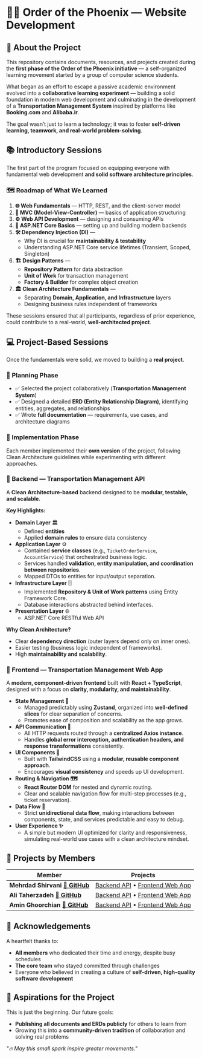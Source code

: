 # **🐦‍🔥 Order of the Phoenix — Website Development**

## **📌 About the Project**

This repository contains documents, resources, and projects created during the **first phase of the Order of the Phoenix initiative** — a self-organized learning movement started by a group of computer science students.

What began as an effort to escape a passive academic environment evolved into a **collaborative learning experiment** — building a solid foundation in modern web development and culminating in the development of a **Transportation Management System** inspired by platforms like **Booking.com** and **Alibaba.ir**.

The goal wasn’t just to learn a technology; it was to foster **self-driven learning, teamwork, and real-world problem-solving**.



## **📚 Introductory Sessions**

The first part of the program focused on equipping everyone with fundamental web development **and solid software architecture principles**.

### **🗺️ Roadmap of What We Learned**

1. **🌐 Web Fundamentals** — HTTP, REST, and the client-server model
2. **🧩 MVC (Model-View-Controller)** — basics of application structuring
3. **⚙️ Web API Development** — designing and consuming APIs
4. **🚀 ASP.NET Core Basics** — setting up and building modern backends
5. **🛠️ Dependency Injection (DI)** —
    - Why DI is crucial for **maintainability & testability**
    - Understanding ASP.NET Core service lifetimes (Transient, Scoped, Singleton)
6. **🏗️ Design Patterns** —
    - **Repository Pattern** for data abstraction
    - **Unit of Work** for transaction management
    - **Factory & Builder** for complex object creation
7. **🏛️ Clean Architecture Fundamentals** —
    - Separating **Domain, Application, and Infrastructure** layers
    - Designing business rules independent of frameworks

These sessions ensured that all participants, regardless of prior experience, could contribute to a real-world, **well-architected project**.



## **💻 Project-Based Sessions**

Once the fundamentals were solid, we moved to building a **real project**.

### **📝 Planning Phase**

- ✅ Selected the project collaboratively (**Transportation Management System**)
- ✅ Designed a detailed **ERD (Entity Relationship Diagram)**, identifying entities, aggregates, and relationships
- ✅ Wrote **full documentation** — requirements, use cases, and architecture diagrams

### **🔨 Implementation Phase**

Each member implemented their **own version** of the project, following Clean Architecture guidelines while experimenting with different approaches.


### **🔗 Backend — Transportation Management API**

A **Clean Architecture-based** backend designed to be **modular, testable, and scalable**.

**Key Highlights:**

- **Domain Layer** 🏛️
    - Defined **entities** 
    - Applied **domain rules** to ensure data consistency 
- **Application Layer** ⚙️
    - Contained **service classes** (e.g., `TicketOrderService`, `AccountService`) that orchestrated business logic.
	- Services handled **validation, entity manipulation, and coordination between repositories**.
	- Mapped DTOs to entities for input/output separation.
- **Infrastructure Layer** 🗄️
    - Implemented **Repository & Unit of Work patterns** using Entity Framework Core.
    - Database interactions abstracted behind interfaces.
- **Presentation Layer** 🌐
    - ASP.NET Core RESTful Web API

**Why Clean Architecture?**
- Clear **dependency direction** (outer layers depend only on inner ones).
- Easier testing (business logic independent of frameworks).
- High **maintainability and scalability**.



### **🎨 Frontend — Transportation Management Web App**
A **modern, component-driven frontend** built with **React + TypeScript**, designed with a focus on **clarity, modularity, and maintainability**.

- **State Management 🧩**
    - Managed predictably using **Zustand**, organized into **well-defined slices** for clear separation of concerns.
    - Promotes ease of composition and scalability as the app grows.
- **API Communication 🔗**
    - All HTTP requests routed through a **centralized Axios instance**.
    - Handles **global error interception, authentication headers, and response transformations** consistently.
- **UI Components 🎨**
    - Built with **TailwindCSS** using a **modular, reusable component approach**.
    - Encourages **visual consistency** and speeds up UI development.
- **Routing & Navigation 🗺️**
    - **React Router DOM** for nested and dynamic routing.
    - Clear and scalable navigation flow for multi-step processes (e.g., ticket reservation).
- **Data Flow 🔄**
    - Strict **unidirectional data flow**, making interactions between components, state, and services predictable and easy to debug.
- **User Experience ✨**
    - A simple but modern UI optimized for clarity and responsiveness, simulating real-world use cases with a clean architecture mindset.

## **👥 Projects by Members**

| **Member**                                                                                   | **Projects**                                                                                                                                                 |
| -------------------------------------------------------------------------------------------- | ------------------------------------------------------------------------------------------------------------------------------------------------------------ |
| **Mehrdad Shirvani [🐙 GitHub](https://github.com/MehrdadShirvani)**                         | [Backend API](https://github.com/MehrdadShirvani/AlibabaClone-Backend) • [Frontend Web App](https://github.com/mehrdadShirvani/AlibabaClone-Frontend)        |
| **Ali Taherzadeh   [🐙 GitHub](https://github.com/AliThz)** | [Backend API](https://github.com/alithz/AlibabaClone-Backend) • [Frontend Web App](https://github.com/alithz/AlibabaClone-Frontend) |
| **Amin Ghoorchian [🐙 GitHub](https://github.com/AminGh05)** | [Backend API](https://github.com/AminGh05/Alibaba-Clone-Backend) • [Frontend Web App](https://github.com/AminGh05/Alibaba-Clone-Frontend) |

## **🙏 Acknowledgements**

A heartfelt thanks to:
- **All members** who dedicated their time and energy, despite busy schedules
- **The core team** who stayed committed through challenges
- Everyone who believed in creating a culture of **self-driven, high-quality software development**

## **🚀 Aspirations for the Project**

This is just the beginning. Our future goals:

- **Publishing all documents and ERDs publicly** for others to learn from
- Growing this into a **community-driven tradition** of collaboration and solving real problems

_"🔥 May this small spark inspire greater movements."_

